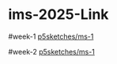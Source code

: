 # ims-2025-Link
#week-1
[p5sketches/ms-1](p5sketches/ms-1)

#week-2
[p5sketches/ms-1](p5sketches/Ripple-w01)

